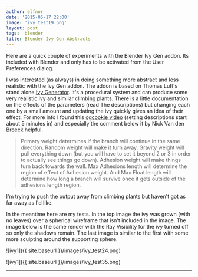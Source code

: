 ```yaml
---
author: elfnor
date: '2015-05-17 22:00'
image: 'ivy_test19.png'
layout: post
tags:  blender
title: Blender Ivy Gen Abstracts
---
```


Here are a quick couple of experiments with the Blender Ivy Gen addon. Its included with Blender and only has to be activated from the User Preferences dialog.

I was interested (as always) in doing something more abstract and less realistic with the Ivy Gen addon. The addon is based on Thomas Luft\'s stand alone [Ivy Generator](http://graphics.uni-konstanz.de/~luft/ivy_generator/). It\'s a procedural system and can produce some very realistic ivy and similar climbing plants. There is a little documentation on the effects of the parameters (read The descriptions) but changing each one by a small amount and updating the ivy quickly gives an idea of their effect. For more info I found this [cgcookie video](https://cgcookie.com/blender/lessons/1-addon-overview-ivygen/) (setting descriptions start about 5 minutes in) and especially the comment below it by Nick Van den Broeck helpful.

> Primary weight determines if the branch will continue in the same direction. Random weight will make it turn away. Gravity weight will pull everything down (but you will have to set it beyond 2 or 3 in order to actually see things go down). Adhesion weight will make things turn back towards the wall.
> Max Adhesions length will determine the region of effect of Adhesion weight. And Max Float length will determine how long a branch will survive once it gets outside of the adhesions length region.

I\'m trying to push the output away from climbing plants but haven\'t got as far away as I\'d like.

In the meantime here are my tests. In the top image the ivy was grown (with no leaves) over a spherical wireframe that isn\'t included in the image. The image below is the same render with the Ray Visibility for the ivy turned off so only the shadows remain. The last image is similar to the first with some more sculpting around the supporting sphere.

![ivy1]({{ site.baseurl }}/images/ivy_test24.png)

![ivy1]({{ site.baseurl }}/images/ivy_test35.png)

------------------------------------------------------------------------
